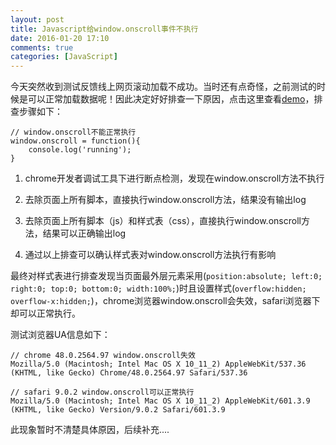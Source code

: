 ```yaml
---
layout: post
title: Javascript给window.onscroll事件不执行
date: 2016-01-20 17:10
comments: true
categories: [JavaScript]
---
```


今天突然收到测试反馈线上网页滚动加载不成功。当时还有点奇怪，之前测试的时候是可以正常加载数据呢！因此决定好好排查一下原因，点击这里查看[demo](/demo/window-onscroll-nothing-to-run.html)，排查步骤如下：
    
    // window.onscroll不能正常执行
    window.onscroll = function(){
        console.log('running');
    }

1. chrome开发者调试工具下进行断点检测，发现在window.onscroll方法不执行

2. 去除页面上所有脚本，直接执行window.onscroll方法，结果没有输出log

3. 去除页面上所有脚本（js）和样式表（css），直接执行window.onscroll方法，结果可以正确输出log

4. 通过以上排查可以确认样式表对window.onscroll方法执行有影响

最终对样式表进行排查发现当页面最外层元素采用(``position:absolute; left:0; right:0; top:0; bottom:0; width:100%;``)时且设置样式(``overflow:hidden; overflow-x:hidden;``)，chrome浏览器window.onscroll会失效，safari浏览器下却可以正常执行。

测试浏览器UA信息如下：

    // chrome 48.0.2564.97 window.onscroll失效
    Mozilla/5.0 (Macintosh; Intel Mac OS X 10_11_2) AppleWebKit/537.36 (KHTML, like Gecko) Chrome/48.0.2564.97 Safari/537.36

    // safari 9.0.2 window.onscroll可以正常执行
    Mozilla/5.0 (Macintosh; Intel Mac OS X 10_11_2) AppleWebKit/601.3.9 (KHTML, like Gecko) Version/9.0.2 Safari/601.3.9

此现象暂时不清楚具体原因，后续补充....

